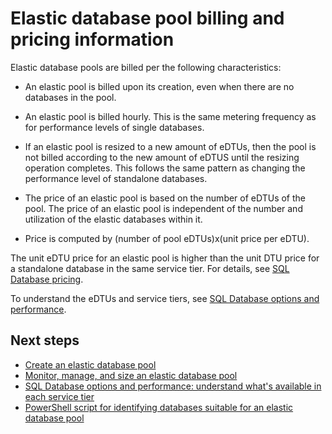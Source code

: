 <properties
	pageTitle="SQL Database elastic pool price and performance"
	description="Pricing information specific to elastic database pools."
	services="sql-database"
	documentationCenter=""
	authors="sidneyh"
	manager="jhubbard"
	editor=""/>

<tags
	ms.service="sql-database"
	ms.date="05/27/2016"
	wacn.date=""/>


# Elastic database pool billing and pricing information

Elastic database pools are billed per the following characteristics:

- An elastic pool is billed upon its creation, even when there are no databases in the pool.
- An elastic pool is billed hourly. This is the same metering frequency as for performance levels of single databases.
- If an elastic pool is resized to a new amount of eDTUs, then the pool is not billed according to the new amount of eDTUS until the resizing operation completes. This follows the same pattern as changing the performance level of standalone databases.


- The price of an elastic pool is based on the number of eDTUs of the pool. The price of an elastic pool is independent of the number and utilization of the elastic databases within it.
- Price is computed by (number of pool eDTUs)x(unit price per eDTU).

The unit eDTU price for an elastic pool is higher than the unit DTU price for a standalone database in the same service tier. For details, see [SQL Database pricing](/pricing/details/sql-database/). 


To understand the eDTUs and service tiers, see [SQL Database options and performance](/documentation/articles/sql-database-service-tiers/).

## Next steps

- [Create an elastic database pool](/documentation/articles/sql-database-elastic-pool-create-portal/)
- [Monitor, manage, and size an elastic database pool](/documentation/articles/sql-database-elastic-pool-manage-portal/)
- [SQL Database options and performance: understand what's available in each service tier](/documentation/articles/sql-database-service-tiers/)
- [PowerShell script for identifying databases suitable for an elastic database pool](/documentation/articles/sql-database-elastic-pool-database-assessment-powershell/)
